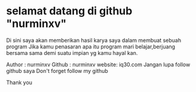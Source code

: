 # selamat datang di github "nurminxv"
Di sini saya akan memberikan hasil karya saya dalam membuat sebuah program
Jika kamu penasaran apa itu program mari belajar,berjuang bersama sama demi 
suatu impian yg kamu hayal kan.


Author : nurminxv
Github : nurminxv
website: iq30.com
Jangan lupa follow github saya
Don't forget follow my github

Thank you 
